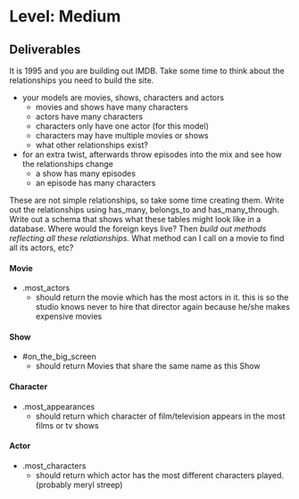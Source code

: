 # Level: Medium

## Deliverables

It is 1995 and you are building out IMDB. Take some time to think about the relationships you need to build the site.

- your models are movies, shows, characters and actors
  - movies and shows have many characters
  - actors have many characters
  - characters only have one actor (for this model)
  - characters may have multiple movies or shows
  - what other relationships exist?
- for an extra twist, afterwards throw episodes into the mix and see how the
  relationships change
  - a show has many episodes
  - an episode has many characters

These are not simple relationships, so take some time creating them. Write out
the relationships using has_many, belongs_to and has_many_through. Write out a
schema that shows what these tables might look like in a database. Where would
the foreign keys live? Then *build out methods reflecting all these
relationships.* What method can I call on a movie to find all its actors, etc?

#### Movie

- .most_actors
  - should return the movie which has the most actors in it. this is so the
    studio knows never to hire that director again because he/she makes
    expensive movies

#### Show

- #on_the_big_screen
  - should return Movies that share the same name as this Show

#### Character

- .most_appearances
  - should return which character of film/television appears in the most films
    or tv shows

#### Actor

- .most_characters
  - should return which actor has the most different characters played.
    (probably meryl streep)
